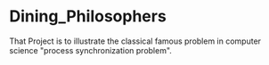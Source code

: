 # Dining_Philosophers
That Project is to illustrate the classical famous problem in computer science "process synchronization problem".
